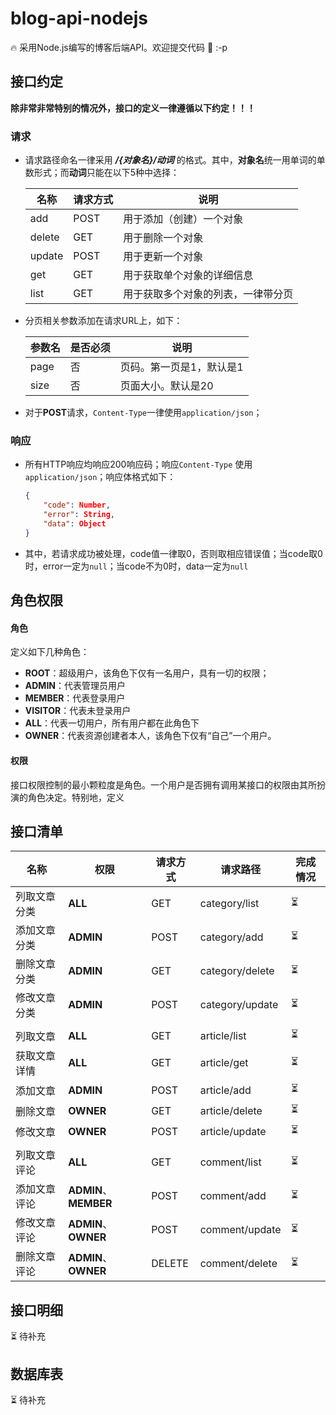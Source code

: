 # blog-api-nodejs

🔥 采用Node.js编写的博客后端API。欢迎提交代码 🚀 :-p

## 接口约定

**除非常非常特别的情况外，接口的定义一律遵循以下约定！！！**

### 请求

- 请求路径命名一律采用 ***/{对象名}/动词*** 的格式。其中，**对象名**统一用单词的单数形式；而**动词**只能在以下5种中选择：

    | 名称   | 请求方式 | 说明                               |
    | ------ | -------- | ---------------------------------- |
    | add    | POST     | 用于添加（创建）一个对象           |
    | delete | GET      | 用于删除一个对象                   |
    | update | POST     | 用于更新一个对象                   |
    | get    | GET      | 用于获取单个对象的详细信息         |
    | list   | GET      | 用于获取多个对象的列表，一律带分页 |

- 分页相关参数添加在请求URL上，如下：

    | 参数名 | 是否必须 | 说明                     |
    | ------ | -------- | ------------------------ |
    | page   | 否       | 页码。第一页是1，默认是1 |
    | size   | 否       | 页面大小。默认是20       |

- 对于**POST**请求，`Content-Type`一律使用`application/json`；  

### 响应

- 所有HTTP响应均响应200响应码；响应`Content-Type` 使用`application/json`；响应体格式如下：

    ```json
    {
        "code": Number,
        "error": String,
        "data": Object
    }
    ```

- 其中，若请求成功被处理，code值一律取0，否则取相应错误值；当code取0时，error一定为`null`；当code不为0时，data一定为`null`

## 角色权限

#### 角色

定义如下几种角色：

- **ROOT**：超级用户，该角色下仅有一名用户，具有一切的权限；
- **ADMIN**：代表管理员用户
- **MEMBER**：代表登录用户
- **VISITOR**：代表未登录用户
- **ALL**：代表一切用户，所有用户都在此角色下
- **OWNER**：代表资源创建者本人，该角色下仅有“自己”一个用户。

#### 权限

接口权限控制的最小颗粒度是角色。一个用户是否拥有调用某接口的权限由其所扮演的角色决定。特别地，定义

## 接口清单 

| 名称         | 权限 | 请求方式 | 请求路径        | 完成情况 |
| ------------ | ------------ | -------- | --------------- | -------- |
| 列取文章分类 | **ALL** | GET      | category/list   | ⏳ |
| 添加文章分类 | **ADMIN** | POST     | category/add    | ⏳ |
| 删除文章分类 | **ADMIN** | GET      | category/delete | ⏳ |
| 修改文章分类 | **ADMIN** | POST     | category/update | ⏳ |
|  |  |  |  |  |
| 列取文章     | **ALL**  | GET      | article/list    | ⏳ |
| 获取文章详情 | **ALL**  | GET      | article/get     | ⏳ |
| 添加文章 | **ADMIN** | POST | article/add | ⏳ |
| 删除文章 | **OWNER** | GET | article/delete | ⏳ |
| 修改文章 | **OWNER** | POST | article/update | ⏳ |
|  |  |  |  |  |
| 列取文章评论 | **ALL** | GET | comment/list | ⏳ |
| 添加文章评论 | **ADMIN**、**MEMBER** | POST | comment/add | ⏳ |
| 修改文章评论 | **ADMIN**、**OWNER** | POST | comment/update | ⏳ |
| 删除文章评论 | **ADMIN**、**OWNER** | DELETE | comment/delete | ⏳ |

## 接口明细

⏳ 待补充

## 数据库表

⏳ 待补充 

